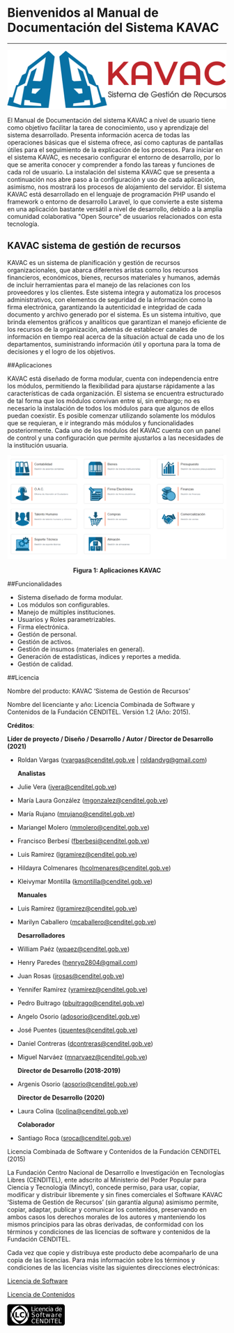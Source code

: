 # Bienvenidos al Manual de Documentación  del Sistema KAVAC
***********************************************************

![Screenshot](img/logokavac.png#imagen)


El Manual de Documentación del sistema KAVAC a nivel de usuario tiene como objetivo facilitar la tarea de conocimiento, uso y aprendizaje del sistema desarrollado. Presenta información acerca de todas las operaciones básicas que el sistema ofrece, así como capturas de pantallas útiles para el seguimiento de la explicación de los procesos. Para iniciar en el sistema KAVAC, es necesario configurar el entorno de desarrollo, por lo que se amerita conocer y comprender a fondo las tareas y funciones de cada rol de usuario. La instalación del sistema KAVAC que se presenta a continuación nos abre paso  a la configuración y uso de cada aplicación, asimismo, nos mostrará los procesos de alojamiento del servidor. El sistema KAVAC está desarrollado en el lenguaje de programación PHP  usando el framework o entorno de desarrollo Laravel, lo que convierte a este sistema en una aplicación bastante versátil a nivel de desarrollo, debido a la amplia comunidad colaborativa "Open Source" de usuarios relacionados con esta tecnología.


## KAVAC sistema de gestión de recursos


KAVAC es un sistema de planificación y gestión de recursos organizacionales, que abarca diferentes aristas como los recursos financieros, económicos, bienes, recursos materiales y humanos, además de incluir herramientas para el manejo de las relaciones con los proveedores y los clientes.   Este sistema integra y automatiza los procesos administrativos, con elementos de seguridad de la información como la firma electrónica, garantizando la autenticidad e integridad de cada documento y archivo generado por el sistema.    Es un sistema intuitivo, que brinda elementos gráficos y analíticos que garantizan el manejo eficiente de los recursos de la organización, además de establecer canales de información en tiempo real acerca de la situación actual de cada uno de los departamentos, suministrando información útil y oportuna para la toma de decisiones y el logro de los objetivos.


##Aplicaciones


KAVAC está diseñado de forma modular, cuenta con independencia entre los módulos, permitiendo la flexibilidad para ajustarse rápidamente a las características de cada organización. El sistema se encuentra estructurado de tal forma que los módulos convivan entre sí, sin embargo; no es necesario la instalación de todos los módulos para que algunos de ellos puedan coexistir.  Es posible comenzar utilizando solamente los módulos que se requieran, e ir integrando más módulos y funcionalidades posteriormente. Cada uno de los módulos del KAVAC cuenta con un panel de control y una configuración que permite ajustarlos a las necesidades de la institución usuaria. 


![Screenshot](img/figure_1.png#imagen)<div style="text-align: center;font-weight: bold">Figura 1: Aplicaciones KAVAC</div>

##Funcionalidades 

   - Sistema diseñado de forma modular.  
   - Los módulos son configurables.
   - Manejo de  múltiples instituciones.
   - Usuarios y Roles parametrizables.
   - Firma electrónica.
   - Gestión de personal.
   - Gestión de activos.
   - Gestión de insumos (materiales en general).  
   - Generación de estadísticas, índices y reportes a medida.  
   - Gestión de calidad.

##Licencia

Nombre del producto: KAVAC ‘Sistema de Gestión de Recursos’

   Nombre del licenciante y año: Licencia Combinada de Software y Contenidos de la Fundación CENDITEL. Versión 1.2 (Año: 2015).

   **Créditos**: 
   
   **Líder de proyecto / Diseño / Desarrollo / Autor / Director de Desarrollo (2021)**

- Roldan Vargas (rvargas@cenditel.gob.ve | roldandvg@gmail.com)

   **Analistas**

- Julie Vera (jvera@cenditel.gob.ve)
- María Laura González (mgonzalez@cenditel.gob.ve)
- María Rujano (mrujano@cenditel.gob.ve)
- Mariangel Molero (mmolero@cenditel.gob.ve)
- Francisco Berbesí (fberbesi@cenditel.gob.ve)
- Luis Ramírez (lgramirez@cenditel.gob.ve)
- Hildayra Colmenares (hcolmenares@cenditel.gob.ve)
- Kleivymar Montilla (kmontilla@cenditel.gob.ve)

   **Manuales**

- Luis Ramírez (lgramirez@cenditel.gob.ve)
- Marilyn Caballero (mcaballero@cenditel.gob.ve)

   **Desarrolladores**

- William Paéz (wpaez@cenditel.gob.ve)
- Henry Paredes (henryp2804@gmail.com)
- Juan Rosas (jrosas@cenditel.gob.ve)
- Yennifer Ramírez (yramirez@cenditel.gob.ve)
- Pedro Buitrago (pbuitrago@cenditel.gob.ve)
- Angelo Osorio (adosorio@cenditel.gob.ve)
- José Puentes (jpuentes@cenditel.gob.ve)
- Daniel Contreras (dcontreras@cenditel.gob.ve)
- Miguel Narváez (mnarvaez@cenditel.gob.ve)

   **Director de Desarrollo (2018-2019)**

- Argenis Osorio (aosorio@cenditel.gob.ve)
   
   **Director de Desarrollo (2020)**
   
- Laura Colina (lcolina@cenditel.gob.ve)

   **Colaborador**

- Santiago Roca (sroca@cenditel.gob.ve)


Licencia Combinada de Software y Contenidos de la Fundación CENDITEL (2015)  


La Fundación Centro Nacional de Desarrollo e Investigación en Tecnologías Libres (CENDITEL), ente adscrito al Ministerio del Poder Popular para  Ciencia y Tecnología (Mincyt), concede permiso, para usar, copiar, modificar y distribuir libremente y sin fines comerciales el Software KAVAC ‘Sistema de Gestión de Recursos’ (sin garantía alguna) asimismo permite, copiar, adaptar, publicar y comunicar los contenidos, preservando en ambos casos los derechos morales de los autores y manteniendo los mismos principios para las obras derivadas, de conformidad con los términos y condiciones de las licencias de software y contenidos de la Fundación CENDITEL.


Cada vez que copie y distribuya este producto debe acompañarlo de una copia de las licencias. Para más información sobre los términos y condiciones de las licencias visite las siguientes direcciones electrónicas:  


[Licencia de Software](https://conocimientolibre.cenditel.gob.ve/legislacion)

[Licencia de Contenidos](https://conocimientolibre.cenditel.gob.ve/legislacion)

![Screenshot](img/licencia.png)






